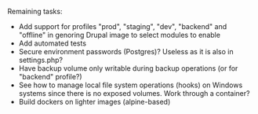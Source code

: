 Remaining tasks:
- Add support for profiles "prod", "staging", "dev", "backend" and "offline" in
  genoring Drupal image to select modules to enable
- Add automated tests
- Secure environment passwords (Postgres)? Useless as it is also in
  settings.php?
- Have backup volume only writable during backup operations (or for "backend"
  profile?)
- See how to manage local file system operations (hooks) on Windows systems
  since there is no exposed volumes. Work through a container?
- Build dockers on lighter images (alpine-based)
